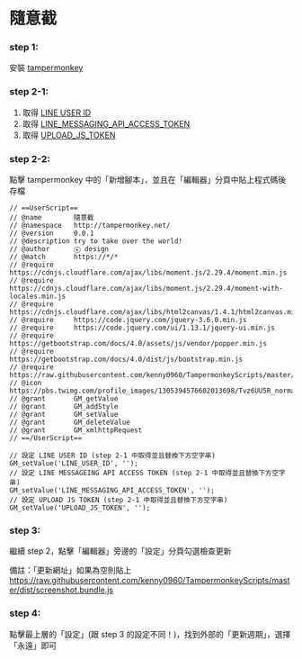 # 隨意截

### step 1:

安裝 [tampermonkey](https://www.tampermonkey.net/)

### step 2-1:

1. 取得 [LINE USER ID](https://raw.githubusercontent.com/kenny0960/TampermonkeyScripts/master/doc/LINE.md)
2. 取得 [LINE_MESSAGING_API_ACCESS_TOKEN](https://raw.githubusercontent.com/kenny0960/TampermonkeyScripts/master/doc/LINE.md)
3. 取得 [UPLOAD_JS_TOKEN](https://raw.githubusercontent.com/kenny0960/TampermonkeyScripts/master/doc/UPLOAD_JS.md)

### step 2-2:

點擊 tampermonkey 中的「新增腳本」，並且在「編輯器」分頁中貼上程式碼後存檔

```
// ==UserScript==
// @name        隨意截
// @namespace   http://tampermonkey.net/
// @version     0.0.1
// @description try to take over the world!
// @author      ⓚ design
// @match       https://*/*
// @require     https://cdnjs.cloudflare.com/ajax/libs/moment.js/2.29.4/moment.min.js
// @require     https://cdnjs.cloudflare.com/ajax/libs/moment.js/2.29.4/moment-with-locales.min.js
// @require     https://cdnjs.cloudflare.com/ajax/libs/html2canvas/1.4.1/html2canvas.min.js
// @require     https://code.jquery.com/jquery-3.6.0.min.js
// @require     https://code.jquery.com/ui/1.13.1/jquery-ui.min.js
// @require     https://getbootstrap.com/docs/4.0/assets/js/vendor/popper.min.js
// @require     https://getbootstrap.com/docs/4.0/dist/js/bootstrap.min.js
// @require     https://raw.githubusercontent.com/kenny0960/TampermonkeyScripts/master/dist/screenshot.bundle.js
// @icon        https://pbs.twimg.com/profile_images/1305394576602013698/Tvz6UU5R_normal.jpg
// @grant       GM_getValue
// @grant       GM_addStyle
// @grant       GM_setValue
// @grant       GM_deleteValue
// @grant       GM_xmlhttpRequest
// ==/UserScript==

// 設定 LINE USER ID (step 2-1 中取得並且替換下方空字串)
GM_setValue('LINE_USER_ID', '');
// 設定 LINE MESSAGEING API ACCESS TOKEN (step 2-1 中取得並且替換下方空字串)
GM_setValue('LINE_MESSAGING_API_ACCESS_TOKEN', '');
// 設定 UPLOAD JS TOKEN (step 2-1 中取得並且替換下方空字串)
GM_setValue('UPLOAD_JS_TOKEN', '');
```

### step 3:

繼續 step 2，點擊「編輯器」旁邊的「設定」分頁勾選檢查更新

備註：「更新網址」如果為空則貼上 https://raw.githubusercontent.com/kenny0960/TampermonkeyScripts/master/dist/screenshot.bundle.js


### step 4:

點擊最上層的「設定」(跟 step 3 的設定不同！)，找到外部的「更新週期」，選擇「永遠」即可
